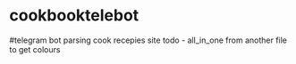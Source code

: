 # cookbooktelebot
#telegram bot parsing cook recepies site
todo - all_in_one from another file to get colours
